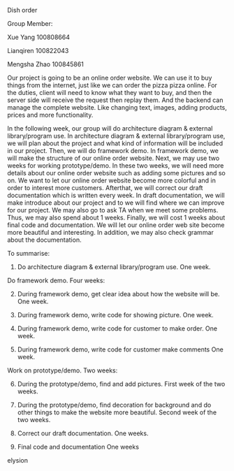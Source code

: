Dish order

Group Member:

Xue Yang 100808664

Lianqiren 100822043

Mengsha Zhao 100845861

Our project is going to be an online order website. We can use it to buy things from the internet, just like we can order the pizza pizza online. For the duties, client will need to know what they want to buy, and then the server side will receive the request then replay them. And the backend can manage the complete website. Like changing text, images, adding products, prices and more functionality.

In the following week, our group will do architecture diagram & external library/program use. In architecture diagram & external library/program use, we will plan about the project and what kind of information will be included in our project. Then, we will do framework demo. In framework demo, we will make the structure of our online order website. Next, we may use two weeks for working prototype/demo. In these two weeks, we will need more details about our online order website such as adding some pictures and so on. We want to let our online order website become more colorful and in order to interest more customers. Afterthat, we will correct our draft documentation which is written every week. In draft documentation, we will make introduce about our project and to we will find where we can improve for our project. We may also go to ask TA when we meet some problems. Thus, we may also spend about 1 weeks. Finally, we will cost 1 weeks about final code and documentation. We will let our online order web site become more beautiful and interesting. In addition, we may also check grammar about the documentation.

To summarise:
1. Do architecture diagram & external library/program use.
   One week. 

Do framework demo. 
Four weeks:

2. During framework demo, get clear idea about how the website will be.
   One week.

3. During framework demo, write code for showing picture.
   One week.

4. During framework demo, write code for customer to make order.
   One week.

5. During framework demo, write code for customer make comments
   One week.   

Work on prototype/demo.
Two weeks:

6. During the prototype/demo, find and add pictures.
   First week of the two weeks.

7. During the prototype/demo, find decoration for background and            do other things to make the website more beautiful.
   Second week of the two weeks.

8. Correct our draft documentation. 
   One weeks.

9. Final code and documentation
   One weeks



elysion
